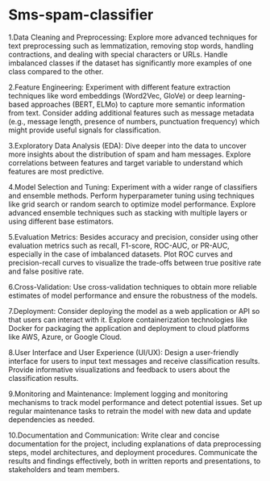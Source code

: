 # Sms-spam-classifier
1.Data Cleaning and Preprocessing:
Explore more advanced techniques for text preprocessing such as lemmatization, removing stop words, handling contractions, and dealing with special characters or URLs.
Handle imbalanced classes if the dataset has significantly more examples of one class compared to the other.

2.Feature Engineering:
Experiment with different feature extraction techniques like word embeddings (Word2Vec, GloVe) or deep learning-based approaches (BERT, ELMo) to capture more semantic information from text.
Consider adding additional features such as message metadata (e.g., message length, presence of numbers, punctuation frequency) which might provide useful signals for classification.

3.Exploratory Data Analysis (EDA):
Dive deeper into the data to uncover more insights about the distribution of spam and ham messages.
Explore correlations between features and target variable to understand which features are most predictive.

4.Model Selection and Tuning:
Experiment with a wider range of classifiers and ensemble methods.
Perform hyperparameter tuning using techniques like grid search or random search to optimize model performance.
Explore advanced ensemble techniques such as stacking with multiple layers or using different base estimators.

5.Evaluation Metrics:
Besides accuracy and precision, consider using other evaluation metrics such as recall, F1-score, ROC-AUC, or PR-AUC, especially in the case of imbalanced datasets.
Plot ROC curves and precision-recall curves to visualize the trade-offs between true positive rate and false positive rate.

6.Cross-Validation:
Use cross-validation techniques to obtain more reliable estimates of model performance and ensure the robustness of the models.

7.Deployment:
Consider deploying the model as a web application or API so that users can interact with it.
Explore containerization technologies like Docker for packaging the application and deployment to cloud platforms like AWS, Azure, or Google Cloud.

8.User Interface and User Experience (UI/UX):
Design a user-friendly interface for users to input text messages and receive classification results.
Provide informative visualizations and feedback to users about the classification results.

9.Monitoring and Maintenance:
Implement logging and monitoring mechanisms to track model performance and detect potential issues.
Set up regular maintenance tasks to retrain the model with new data and update dependencies as needed.

10.Documentation and Communication:
Write clear and concise documentation for the project, including explanations of data preprocessing steps, model architectures, and deployment procedures.
Communicate the results and findings effectively, both in written reports and presentations, to stakeholders and team members.
